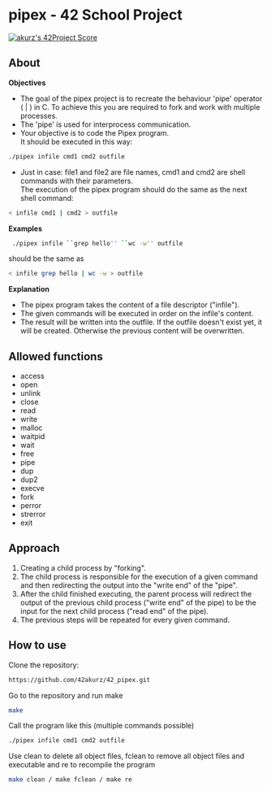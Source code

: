 # pipex - 42 School Project

[![akurz's 42Project Score](https://badge42.herokuapp.com/api/project/akurz/pipex)](https://github.com/JaeSeoKim/badge42)

## About

**Objectives**
* The goal of the pipex project is to recreate the behaviour 'pipe' operator ( | ) in C. To achieve this you are required to fork and work with multiple processes.  
* The 'pipe' is used for interprocess communication.    
* Your objective is to code the Pipex program.  
It should be executed in this way:
```bash
./pipex infile cmd1 cmd2 outfile
```
* Just in case: file1 and file2 are file names, cmd1 and cmd2 are shell commands with their parameters.  
The execution of the pipex program should do the same as the next shell command:
```bash
< infile cmd1 | cmd2 > outfile
```

**Examples**
```bash
 ./pipex infile ``grep hello'' ``wc -w'' outfile
 ```
 should be the same as
 ```bash
 < infile grep hello | wc -w > outfile
 ```
 
 **Explanation**  
 * The pipex program takes the content of a file descriptor ("infile").
 * The given commands will be executed in order on the infile's content.
 * The result will be written into the outfile. If the outfile doesn't exist yet, it will be created. Otherwise the previous content will be overwritten.
 
 ## Allowed functions

* access
* open
* unlink
* close
* read
* write
* malloc
* waitpid
* wait
* free
* pipe
* dup
* dup2
* execve
* fork
* perror
* strerror
* exit

## Approach
1. Creating a child process by "forking".
2. The child process is responsible for the execution of a given command and then redirecting the output into the "write end" of the "pipe".
3. After the child finished executing, the parent process will redirect the output of the previous child process ("write end" of the pipe) to be the 
input for the next child process ("read end" of the pipe).
4. The previous steps will be repeated for every given command.

## How to use

Clone the repository:
```bash
https://github.com/42akurz/42_pipex.git
```
Go to the repository and run make
```bash
make
```
Call the program like this (multiple commands possible)
```bash
./pipex infile cmd1 cmd2 outfile
```
Use clean to delete all object files, fclean to remove all object files and executable and re to recompile the program
```bash
make clean / make fclean / make re
```

 
